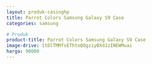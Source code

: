 ```yaml
---
layout: produk-casinghp
title: Parrot Colors Samsung Galaxy S9 Case
categories: samsung

# Produk
product-title: Parrot Colors Samsung Galaxy S9 Case
image-drive: 1tDlTMMfsEThtoQOgziyBXdJzINEWMuai
harga: 90000
---
```

